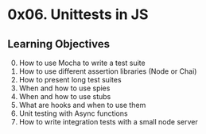 # 0x06. Unittests in JS

## Learning Objectives
0. How to use Mocha to write a test suite
1. How to use different assertion libraries (Node or Chai)
2. How to present long test suites
3. When and how to use spies
4. When and how to use stubs
5. What are hooks and when to use them
6. Unit testing with Async functions
7. How to write integration tests with a small node server
